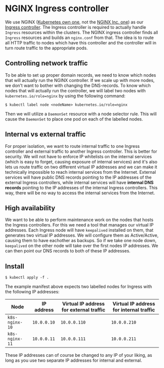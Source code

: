 # NGINX Ingress controller

We use NGINX ([Kubernetes own one](https://github.com/kubernetes/ingress-nginx), not the [NGINX Inc. one](https://github.com/nginxinc/kubernetes-ingress)) as our [Ingress controller](https://kubernetes.io/docs/concepts/services-networking/ingress-controllers/). The Ingress controller is required to actually handle `Ingress` resources within the clusters. The NGINX ingress controller finds all `Ingress` resources and builds an `nginx.conf` from that. The idea is to route all HTTP traffic to nodes which have this controller and the controller will in turn route traffic to the appropriate pods.


## Controlling network traffic

To be able to set up proper domain records, we need to know which nodes that will actually run the NGINX controller. If we scale up with more nodes, we don't want to bother with changing the DNS-records. To know which nodes that will actually run the controller, we will label two nodes with `kubernetes.io/role=nginx` by using the following command:

```shell
$ kubectl label node <nodeName> kubernetes.io/role=nginx
```

Then we will utilize a `DaemonSet` resource with a node selector rule. This will cause the `DaemonSet` to place one pod on each of the labelled nodes.


## Internal vs external traffic

For proper isolation, we want to route internal traffic to one Ingress controller and external traffic to another Ingress controller. This is better for security. We will not have to enforce IP whitelists on the internal services (which is easy to forget, causing exposure of internal services) and it's also lets us route traffic on two different virtual IP addresses and we can make it technically impossible to reach internal services from the Internet. External services will have public DNS records pointing to the IP addresses of the external Ingress controllers, while internal services will have **internal DNS records** pointing to the IP addresses of the internal Ingress controllers. This way, there will be no way to access the internal services from the Internet.


## High availability

We want to be able to perform maintenance work on the nodes that hosts the Ingress controllers. For this we need a tool that manages our virtual IP addresses. Each Ingress node will have `keepalived` installed on them, that generates two virtual IP addresses. We will configure them as Active/Active, causing them to have eachother as backups. So if we take one node down, `keepalived` on the other node will take over the first nodes IP addresses. We can then point our DNS records to both of these IP addresses.


## Install

```shell
$ kubectl apply -f .
```

The example manifest above expects two labelled nodes for Ingress with the following IP addresses:

| Node           | IP address  | Virtual IP address for external traffic | Virtual IP address for internal traffic |
| -------------- | ----------- | --------------------------------------- | --------------------------------------- |
| `k8s-nginx-10` | `10.0.0.10` | `10.0.0.110`                            | `10.0.0.210`                            |
| `k8s-nginx-11` | `10.0.0.11` | `10.0.0.111`                            | `10.0.0.211`                            |

These IP addresses can of course be changed to any IP of your liking, as long as you use two separate IP addresses for internal and external.
